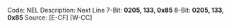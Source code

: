 Code: NEL
Description: Next Line
7-Bit: **0205, 133, 0x85**
8-Bit: **0205, 133, 0x85**
Source: [E-CF] [W-CC]
